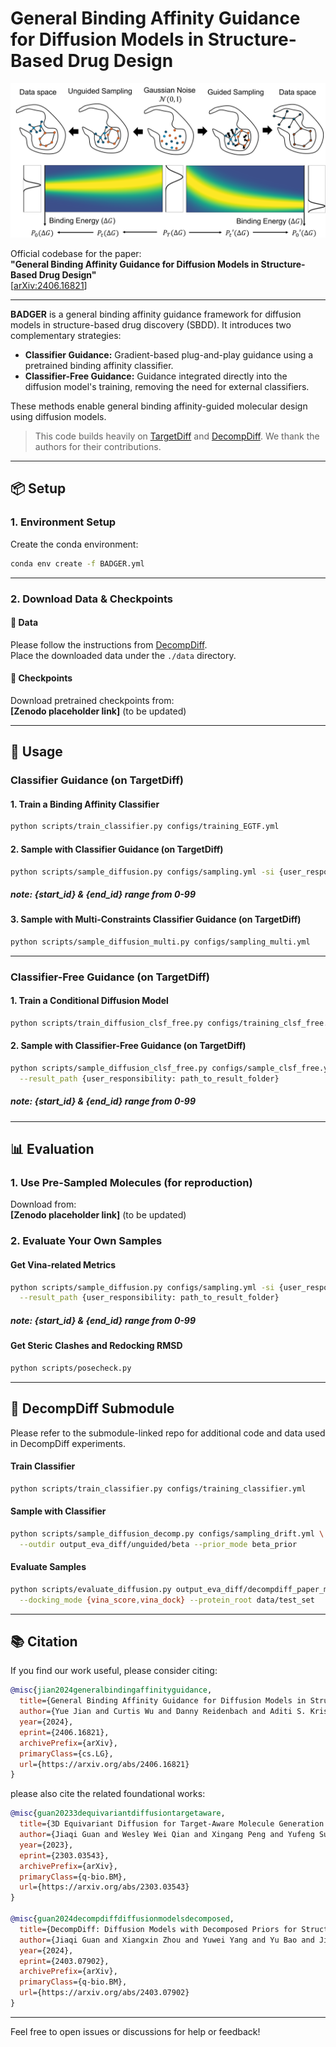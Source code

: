 # General Binding Affinity Guidance for Diffusion Models in Structure-Based Drug Design

![Figure 1](figs/fig1.png)

Official codebase for the paper:  
**"General Binding Affinity Guidance for Diffusion Models in Structure-Based Drug Design"**  
[[arXiv:2406.16821](https://arxiv.org/abs/2406.16821)]

---

**BADGER** is a general binding affinity guidance framework for diffusion models in structure-based drug discovery (SBDD). It introduces two complementary strategies:

- **Classifier Guidance:** Gradient-based plug-and-play guidance using a pretrained binding affinity classifier.
- **Classifier-Free Guidance:** Guidance integrated directly into the diffusion model's training, removing the need for external classifiers.

These methods enable general binding affinity-guided molecular design using diffusion models.

> This code builds heavily on [TargetDiff](https://github.com/guanjq/targetdiff) and [DecompDiff](https://github.com/bytedance/DecompDiff). We thank the authors for their contributions.

---

## 📦 Setup

### 1. Environment Setup

Create the conda environment:

```bash
conda env create -f BADGER.yml
```

---

### 2. Download Data & Checkpoints

#### 📁 Data

Please follow the instructions from [DecompDiff](https://github.com/bytedance/DecompDiff).  
Place the downloaded data under the `./data` directory.

#### 🧠 Checkpoints

Download pretrained checkpoints from:  
**[Zenodo placeholder link]** (to be updated)

---

## 🚀 Usage

### Classifier Guidance (on TargetDiff)

#### 1. Train a Binding Affinity Classifier

```bash
python scripts/train_classifier.py configs/training_EGTF.yml
```

#### 2. Sample with Classifier Guidance (on TargetDiff)

```bash
python scripts/sample_diffusion.py configs/sampling.yml -si {user_responsibility: start_id} -ei {user_responsibility: end_id}
```
##### note: {start_id} & {end_id} range from 0-99

#### 3. Sample with Multi-Constraints Classifier Guidance (on TargetDiff)

```bash
python scripts/sample_diffusion_multi.py configs/sampling_multi.yml
```

---

### Classifier-Free Guidance (on TargetDiff)

#### 1. Train a Conditional Diffusion Model

```bash
python scripts/train_diffusion_clsf_free.py configs/training_clsf_free.yml --wandb True
```

#### 2. Sample with Classifier-Free Guidance (on TargetDiff)

```bash
python scripts/sample_diffusion_clsf_free.py configs/sample_clsf_free.yml -si {user_responsibility: start_id} -ei {user_responsibility: end_id} \
  --result_path {user_responsibility: path_to_result_folder}
```
##### note: {start_id} & {end_id} range from 0-99

---

## 📊 Evaluation

### 1. Use Pre-Sampled Molecules (for reproduction)

Download from:  
**[Zenodo placeholder link]** (to be updated)

### 2. Evaluate Your Own Samples

#### Get Vina-related Metrics

```bash
python scripts/sample_diffusion.py configs/sampling.yml -si {user_responsibility: start_id} -ei {user_responsibility: end_id} \
  --result_path {user_responsibility: path_to_result_folder}
```
##### note: {start_id} & {end_id} range from 0-99

#### Get Steric Clashes and Redocking RMSD

```bash
python scripts/posecheck.py
```

---

## 🧪 DecompDiff Submodule

Please refer to the submodule-linked repo for additional code and data used in DecompDiff experiments.

#### Train Classifier

```bash
python scripts/train_classifier.py configs/training_classifier.yml
```

#### Sample with Classifier

```bash
python scripts/sample_diffusion_decomp.py configs/sampling_drift.yml \
  --outdir output_eva_diff/unguided/beta --prior_mode beta_prior
```

#### Evaluate Samples

```bash
python scripts/evaluate_diffusion.py output_eva_diff/decompdiff_paper_mol/unguide_ref_prior \
  --docking_mode {vina_score,vina_dock} --protein_root data/test_set
```

---

## 📚 Citation

If you find our work useful, please consider citing:

```bibtex
@misc{jian2024generalbindingaffinityguidance,
  title={General Binding Affinity Guidance for Diffusion Models in Structure-Based Drug Design},
  author={Yue Jian and Curtis Wu and Danny Reidenbach and Aditi S. Krishnapriyan},
  year={2024},
  eprint={2406.16821},
  archivePrefix={arXiv},
  primaryClass={cs.LG},
  url={https://arxiv.org/abs/2406.16821}
}
```

please also cite the related foundational works:

```bibtex
@misc{guan20233dequivariantdiffusiontargetaware,
  title={3D Equivariant Diffusion for Target-Aware Molecule Generation and Affinity Prediction},
  author={Jiaqi Guan and Wesley Wei Qian and Xingang Peng and Yufeng Su and Jian Peng and Jianzhu Ma},
  year={2023},
  eprint={2303.03543},
  archivePrefix={arXiv},
  primaryClass={q-bio.BM},
  url={https://arxiv.org/abs/2303.03543}
}

@misc{guan2024decompdiffdiffusionmodelsdecomposed,
  title={DecompDiff: Diffusion Models with Decomposed Priors for Structure-Based Drug Design},
  author={Jiaqi Guan and Xiangxin Zhou and Yuwei Yang and Yu Bao and Jian Peng and Jianzhu Ma and Qiang Liu and Liang Wang and Quanquan Gu},
  year={2024},
  eprint={2403.07902},
  archivePrefix={arXiv},
  primaryClass={q-bio.BM},
  url={https://arxiv.org/abs/2403.07902}
}
```

---

Feel free to open issues or discussions for help or feedback!
